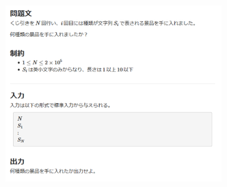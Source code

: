 ![question](https://github.com/kimura-12/AtCoder_Training/blob/master/AtCoder_Beginner_Contest/ABC164/C.gacha/question.png)
